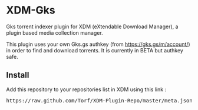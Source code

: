 XDM-Gks
=======

Gks torrent indexer plugin for XDM (eXtendable Download Manager), a plugin based media collection manager.

This plugin uses your own Gks.gs authkey (from https://gks.gs/m/account/) in order to find and download torrents.
It is currently in BETA but authkey safe.

## Install

Add this repository to your repositories list in XDM using this link :
<pre>https://raw.github.com/Torf/XDM-Plugin-Repo/master/meta.json</pre>
